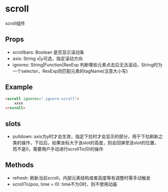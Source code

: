 scroll
===========
scroll组件


## Props

* scrollbars: Boolean 是否显示滚动条
* axis: String x|y可选，指定滚动方向
* ignores: String|Function|RexExp 判断哪些元素点击后无法滚动，String时为一个selector，RexExp则匹配元素的tagName(注意大小写)

## Example

```html
<scroll ignores=".ignore-scroll">
    xxxx
</scroll>
```

## slots

* pulldown: axis为y时才会生效，指定下拉时才会显示的部分，用于下拉刷新之类的操作，下拉后，如果坐标大于该slot的高度，则会回弹至该slot的位置，而不是0，需要用户手动进行scrollTo(0)的操作

## Methods

* refresh: 刷新当前scroll，内部元素结构或者高度等有调整时需手动触发
* scrollTo(pos, time = 0):  time不为0时，则不使用动画